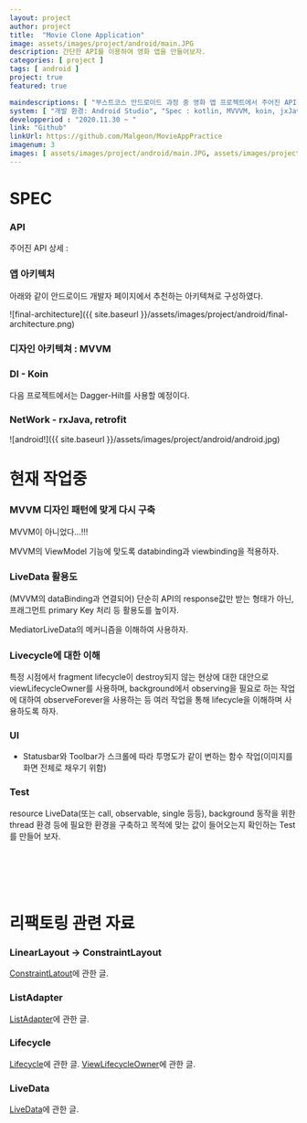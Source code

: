 ```yaml
---
layout: project
author: project
title:  "Movie Clone Application"
image: assets/images/project/android/main.JPG
description: 간단한 API를 이용하여 영화 앱을 만들어보자.
categories: [ project ]
tags: [ android ]
project: true
featured: true

maindescriptions: [ "부스트코스 안드로이드 과정 중 영화 앱 프로젝트에서 주어진 API를 이용하여, 해당 API의 정보를 보여주는 영화 어플리케이션입니다.", "디자인 패턴은 MVVM, Database는 Room, viewModel data binding은 LiveData를 적용하였습니다." ]
system: [ "개발 환경: Android Studio", "Spec : kotlin, MVVVM, koin, jxJava, retrofit, Room, coroutine", "역할 : 개발" ]
developperiod : "2020.11.30 ~ "
link: "Github"
linkUrl: https://github.com/Malgeon/MovieAppPractice
imagenum: 3
images: [ assets/images/project/android/main.JPG, assets/images/project/android/content.JPG, assets/images/project/android/rating.JPG ]
---
```


# SPEC

### API 

주어진 API 상세 : 


### 앱 아키텍처

아래와 같이 안드로이드 개발자 페이지에서 추천하는 아키텍쳐로 구성하였다.

![final-architecture]({{ site.baseurl }}/assets/images/project/android/final-architecture.png)

### 디자인 아키텍쳐 : MVVM

### DI - Koin

다음 프로젝트에서는 Dagger-Hilt를 사용할 예정이다.

### NetWork - rxJava, retrofit


![android!]({{ site.baseurl }}/assets/images/project/android/android.jpg)


# 현재 작업중

### MVVM 디자인 패턴에 맞게 다시 구축
MVVM이 아니었다...!!!

MVVM의 ViewModel 기능에 맞도록 databinding과 viewbinding을 적용하자.

### LiveData 활용도
(MVVM의 dataBinding과 연결되어) 단순히 API의 response값만 받는 형태가 아닌, 프래그먼트 primary Key 처리 등
활용도를 높이자.

MediatorLiveData의 메커니즘을 이해하여 사용하자.

### Livecycle에 대한 이해
특정 시점에서 fragment lifecycle이 destroy되지 않는 현상에 대한 대안으로 viewLifecycleOwner를 사용하며, background에서 observing을 필요로 하는 작업에 대하여 observeForever을 사용하는 등 여러 작업을 통해 lifecycle을 이해하며 사용하도록 하자.

### UI
- Statusbar와 Toolbar가 스크롤에 따라 투명도가 같이 변하는 함수 작업(이미지를 화면 전체로 채우기 위함)

### Test
resource LiveData(또는 call, observable, single 등등), background 동작을 위한 thread 환경 등에 필요한 환경을 구축하고 목적에 맞는 값이 들어오는지 확인하는 Test를 만들어 보자. 


<br><br><br><br>

# 리팩토링 관련 자료

### LinearLayout -> ConstraintLayout

[ConstraintLatout](https://academy.realm.io/kr/posts/constraintlayout-it-can-do-what-now/)에 관한 글.

### ListAdapter

[ListAdapter](https://zion830.tistory.com/86)에 관한 글.

### Lifecycle

[Lifecycle](http://pluu.github.io/blog/android/2020/01/25/android-fragment-lifecycle/)에 관한 글.
[ViewLifecycleOwner](https://uchun.dev/caution-when-using-a-fragment-viewLifecycleOwner/)에 관한 글.

### LiveData

[LiveData](https://hckim999.tistory.com/26)에 관한 글.






